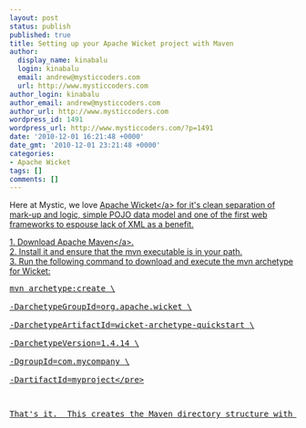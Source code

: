 ```yaml
---
layout: post
status: publish
published: true
title: Setting up your Apache Wicket project with Maven
author:
  display_name: kinabalu
  login: kinabalu
  email: andrew@mysticcoders.com
  url: http://www.mysticcoders.com
author_login: kinabalu
author_email: andrew@mysticcoders.com
author_url: http://www.mysticcoders.com
wordpress_id: 1491
wordpress_url: http://www.mysticcoders.com/?p=1491
date: '2010-12-01 16:21:48 +0000'
date_gmt: '2010-12-01 23:21:48 +0000'
categories:
- Apache Wicket
tags: []
comments: []
---
```

<p>Here at Mystic, we love <a href="http:&#47;&#47;wicket.apache.org" target="_blank">Apache Wicket<&#47;a> for it's clean separation of mark-up and logic, simple POJO data model and one of the first web frameworks to espouse lack of XML as a benefit.</p>
<p>1. Download <a href="http:&#47;&#47;maven.apache.org">Apache Maven<&#47;a>.<br />
2. Install it and ensure that the mvn executable is in your path.<br />
3. Run the following command to download and execute the mvn archetype for Wicket:</p>
<pre>mvn archetype:create \<br />
-DarchetypeGroupId=org.apache.wicket \<br />
-DarchetypeArtifactId=wicket-archetype-quickstart \<br />
-DarchetypeVersion=1.4.14 \<br />
-DgroupId=com.mycompany \<br />
-DartifactId=myproject<&#47;pre></p>
<p>That's it.  This creates the Maven directory structure with the appropriate pom.xml setup and the dependencies in your ~&#47;.m2 directory.  After this you should be ready to rock your next <a href="http:&#47;&#47;wicket.apache.org" target="_blank">Apache Wicket<&#47;a> application.</p>
